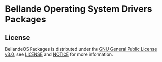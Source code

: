 # Bellande Operating System Drivers Packages


## License

BellandeOS Packages is distributed under the [GNU General Public License v3.0](https://www.gnu.org/licenses/gpl-3.0.en.html), see [LICENSE](https://github.com/Algorithm-Model-Research/bellande_operating_system_driver_packages/blob/main/LICENSE) and [NOTICE](https://github.com/Algorithm-Model-Research/bellande_operating_system_driver_packages/blob/main/LICENSE) for more information.
